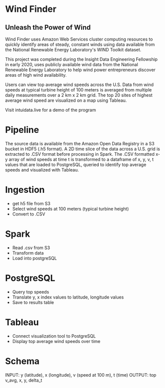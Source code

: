 # Wind Finder #
## Unleash the Power of Wind ##

Wind Finder uses Amazon Web Services cluster computing
resources to quickly identify areas of steady, constant
winds using data available from the National Renewable
Energy Laboratory's WIND Toolkit dataset. 

This project was completed during the Insight Data
Engineering Fellowship in early 2020, uses publicly
available wind data from the National Renewable Energy
Laboratory to help wind power entrepreneurs discover
areas of high wind availability. 

Users can view top average wind speeds across the U.S. Data from wind speeds at typical turbine height of 100 meters is averaged from multiple daily measurements over a 2 km x 2 km grid. The top 20 sites of highest average wind speed are visualized on a map using Tableau. 

Visit intuidata.live for a demo of the program

# Pipeline # 
The source data is available from the Amazon Open Data Registry in a S3 bucket in HDF5 (.h5 format). A 2D time slice of the data across a U.S. grid is extracted to .CSV format before processing in Spark. The .CSV formatted x-y array of wind speeds at time t is transformed to a dataframe of x, y, v, t values that are loaded to PostgreSQL, queried to identify top average speeds and 
visualized with Tableau. 


# Ingestion #
* get h5 file from S3
* Select wind speeds at 100 meters (typical turbine height) 
* Convert to .CSV  

# Spark # 
* Read .csv from S3
* Transform data
* Load into postgreSQL

# PostgreSQL # 
* Query top speeds 
* Translate y, x index values to latitude, longitude values
* Save to results table 

# Tableau #
* Connect visualization tool to PostgreSQL
* Display top average wind speeds over time 

# Schema #
INPUT: y (latitude), x (longitude), v (speed at 100 m), t (time)
OUTPUT: top v_avg, x, y, delta_t
